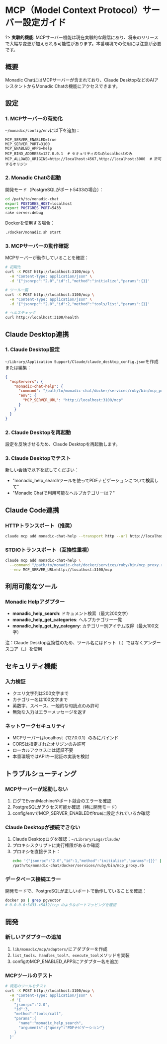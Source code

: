 # MCP（Model Context Protocol）サーバー設定ガイド

?> **実験的機能**: MCPサーバー機能は現在実験的な段階にあり、将来のリリースで大幅な変更が加えられる可能性があります。本番環境での使用には注意が必要です。

## 概要
Monadic ChatにはMCPサーバーが含まれており、Claude DesktopなどのAIアシスタントからMonadic Chatの機能にアクセスできます。

## 設定

### 1. MCPサーバーの有効化
`~/monadic/config/env`に以下を追加：
```
MCP_SERVER_ENABLED=true
MCP_SERVER_PORT=3100
MCP_ENABLED_APPS=help
MCP_BIND_ADDRESS=127.0.0.1  # セキュリティのためlocalhostのみ
MCP_ALLOWED_ORIGINS=http://localhost:4567,http://localhost:3000  # 許可するオリジン
```

### 2. Monadic Chatの起動
開発モード（PostgreSQLがポート5433の場合）：
```bash
cd /path/to/monadic-chat
export POSTGRES_HOST=localhost
export POSTGRES_PORT=5433
rake server:debug
```

Dockerを使用する場合：
```bash
./docker/monadic.sh start
```

### 3. MCPサーバーの動作確認
MCPサーバーが動作していることを確認：
```bash
# 初期化
curl -X POST http://localhost:3100/mcp \
  -H "Content-Type: application/json" \
  -d '{"jsonrpc":"2.0","id":1,"method":"initialize","params":{}}'

# ツール一覧
curl -X POST http://localhost:3100/mcp \
  -H "Content-Type: application/json" \
  -d '{"jsonrpc":"2.0","id":2,"method":"tools/list","params":{}}'

# ヘルスチェック
curl http://localhost:3100/health
```

## Claude Desktop連携

### 1. Claude Desktop設定
`~/Library/Application Support/Claude/claude_desktop_config.json`を作成または編集：
```json
{
  "mcpServers": {
    "monadic-chat-help": {
      "command": "/path/to/monadic-chat/docker/services/ruby/bin/mcp_proxy.rb",
      "env": {
        "MCP_SERVER_URL": "http://localhost:3100/mcp"
      }
    }
  }
}
```

### 2. Claude Desktopを再起動
設定を反映させるため、Claude Desktopを再起動します。

### 3. Claude Desktopでテスト
新しい会話で以下を試してください：
- "monadic_help_searchツールを使ってPDFナビゲーションについて検索して"
- "Monadic Chatで利用可能なヘルプカテゴリーは？"

## Claude Code連携

### HTTPトランスポート（推奨）
```bash
claude mcp add monadic-chat-help --transport http --url http://localhost:3100/mcp
```

### STDIOトランスポート（互換性重視）
```bash
claude mcp add monadic-chat-help \
  --command "/path/to/monadic-chat/docker/services/ruby/bin/mcp_proxy.rb" \
  --env MCP_SERVER_URL=http://localhost:3100/mcp
```

## 利用可能なツール

### Monadic Helpアダプター
- **monadic_help_search**: ドキュメント検索（最大200文字）
- **monadic_help_get_categories**: ヘルプカテゴリー一覧
- **monadic_help_get_by_category**: カテゴリー別アイテム取得（最大100文字）

注：Claude Desktop互換性のため、ツール名にはドット（.）ではなくアンダースコア（_）を使用

## セキュリティ機能

### 入力検証
- クエリ文字列は200文字まで
- カテゴリー名は100文字まで
- 英数字、スペース、一般的な句読点のみ許可
- 無効な入力はエラーメッセージを返す

### ネットワークセキュリティ
- MCPサーバーはlocalhost（127.0.0.1）のみにバインド
- CORSは指定されたオリジンのみ許可
- ローカルアクセスには認証不要
- 本番環境ではAPIキー認証の実装を検討

## トラブルシューティング

### MCPサーバーが起動しない
1. ログでEventMachineやポート競合のエラーを確認
2. PostgreSQLがアクセス可能か確認（特に開発モード）
3. config/envでMCP_SERVER_ENABLEDがtrueに設定されているか確認

### Claude Desktopが接続できない
1. Claude Desktopログを確認：`~/Library/Logs/Claude/`
2. プロキシスクリプトに実行権限があるか確認
3. プロキシを直接テスト：
   ```bash
   echo '{"jsonrpc":"2.0","id":1,"method":"initialize","params":{}}' | \
   /path/to/monadic-chat/docker/services/ruby/bin/mcp_proxy.rb
   ```

### データベース接続エラー
開発モードで、PostgreSQLが正しいポートで動作していることを確認：
```bash
docker ps | grep pgvector
# 0.0.0.0:5433->5432/tcp のようなポートマッピングを確認
```

## 開発

### 新しいアダプターの追加
1. `lib/monadic/mcp/adapters/`にアダプターを作成
2. `list_tools`、`handles_tool?`、`execute_tool`メソッドを実装
3. configのMCP_ENABLED_APPSにアダプター名を追加

### MCPツールのテスト
```bash
# 特定のツールをテスト
curl -X POST http://localhost:3100/mcp \
  -H "Content-Type: application/json" \
  -d '{
    "jsonrpc":"2.0",
    "id":3,
    "method":"tools/call",
    "params":{
      "name":"monadic_help_search",
      "arguments":{"query":"PDFナビゲーション"}
    }
  }'
```